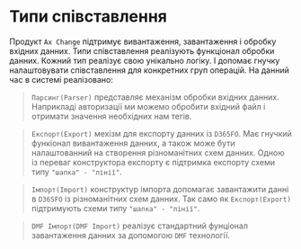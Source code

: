 # Типи співставлення

Продукт `Ax Change` підтримує вивантаження, завантаження і обробку вхідних данних. Типи співставлення реалізують функціонал обробки данних. Кожний тип реалізує свою унікально логіку. І допомає гнучку налаштовувати співставлення для конкретних груп операцій. На данний час в системі реалізовано:

> `Парсинг(Parser)` представляє механізм обробки вхідних данних. Наприкладі авторизації ми можемо обробити вхідний файл і отримати значення необхідних нам тегів.

> `Експорт(Export)` мехізм для експорту данних із `D365FO`. Має гнучкий функіонал вивантаження данних, а також може бути налаштованний на створення різноманітних схем данних. Одною із переваг конструктора експорту є підтримка експорту схеми типу `"шапка" - "лінії"`.

> `Імпорт(Import)` конструктур імпорта допомагає завантажити данні в `D365FO` із різноманітних схем данних. Так само як `Експорт(Export)`  підтримують схеми типу `"шапка" - "лінії"`. 

> `DMF Імпорт(DMF Import)` реалізує стандартний фунціонал завантаження данних за допомогою `DMF` технології.